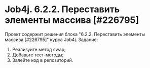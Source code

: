 # Job4j. 6.2.2. Переставить элементы массива [#226795]
Проект содержит решения блока "6.2.2. Переставить элементы массива [#226795]" курса Job4j.
Задание:
1. Реализуйте метод swap;
2. Добавьте тест-методы;
3. Залейте код в репозиторий.